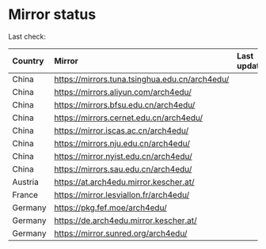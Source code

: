 <script src="./time.js"></script>
# Mirror status
Last check: <script type="text/javascript">localize(1701764585.6242015);</script>

|Country|Mirror|Last update|
|:------|:-----|:----------|
|China|https://mirrors.tuna.tsinghua.edu.cn/arch4edu/|<script type="text/javascript">localize(1701758069);</script>|
|China|https://mirrors.aliyun.com/arch4edu/|<script type="text/javascript">localize(1701714756);</script>|
|China|https://mirrors.bfsu.edu.cn/arch4edu/|<script type="text/javascript">localize(1701714756);</script>|
|China|https://mirrors.cernet.edu.cn/arch4edu/|<script type="text/javascript">localize(1701714756);</script>|
|China|https://mirror.iscas.ac.cn/arch4edu/|<script type="text/javascript">localize(1701714756);</script>|
|China|https://mirrors.nju.edu.cn/arch4edu/|<script type="text/javascript">localize(1701714756);</script>|
|China|https://mirror.nyist.edu.cn/arch4edu/|<script type="text/javascript">localize(1701714756);</script>|
|China|https://mirrors.sau.edu.cn/arch4edu/|<script type="text/javascript">localize(1701714756);</script>|
|Austria|https://at.arch4edu.mirror.kescher.at/|<script type="text/javascript">localize(1701758069);</script>|
|France|https://mirror.lesviallon.fr/arch4edu/|<script type="text/javascript">localize(1701714756);</script>|
|Germany|https://pkg.fef.moe/arch4edu/|<script type="text/javascript">localize(1701758069);</script>|
|Germany|https://de.arch4edu.mirror.kescher.at/|<script type="text/javascript">localize(1701758069);</script>|
|Germany|https://mirror.sunred.org/arch4edu/|<script type="text/javascript">localize(1701758069);</script>|

<script src="./tablefilter/tablefilter.js"></script>
<script src="./table.js"></script>